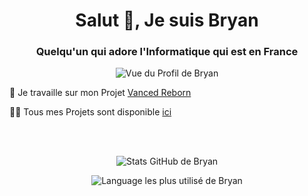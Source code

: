 <h1 align="center">Salut 👋, Je suis Bryan</h1>
<h3 align="center">Quelqu'un qui adore l'Informatique qui est en France</h3>

<p align="center"> <img src="https://komarev.com/ghpvc/?username=n0ub4x&style=flat&label=Vue+du+Profil" alt="Vue du Profil de Bryan" /> </p>

🔭 Je travaille sur mon Projet [Vanced Reborn](https://github.com/N0ub4x/VancedReborn)

👨‍💻 Tous mes Projets sont disponible [ici](https://github.com/N0ub4x?tab=repositories)

<br></br>
<p align="center"><img src="https://github-readme-stats.vercel.app/api?username=n0ub4x&show_icons=true&theme=transparent&locale=fr" alt="Stats GitHub de Bryan" /></p>

<p align="center"><img src="https://github-readme-stats.vercel.app/api/top-langs?username=n0ub4x&show_icons=true&locale=fr&layout=compact&theme=transparent" alt="Language les plus utilisé de Bryan" /></p>
